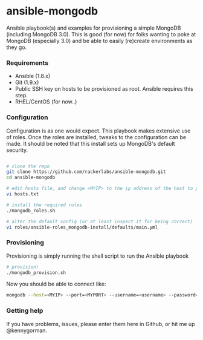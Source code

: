 # ansible-mongodb
Ansible playbook(s) and examples for provisioning a simple MongoDB (including MongoDB 3.0).  This is good (for now) for folks wanting to poke at MongoDB (especially 3.0) and be able to easily (re)create environments as they go.

### Requirements

- Ansible (1.8.x)
- Git (1.9.x)
- Public SSH key on hosts to be provisioned as root. Ansible requires this step.
- RHEL/CentOS (for now..)

### Configuration

Configuration is as one would expect. This playbook makes extensive use of roles. Once the roles are installed, tweaks to the configuration can be made. It should be noted that this install sets up MongoDB's default security.

```bash

# clone the repo
git clone https://github.com/rackerlabs/ansible-mongodb.git
cd ansible-mongodb

# edit hosts file, and change <MYIP> to the ip address of the host to provision
vi hosts.txt

# install the required roles
./mongodb_roles.sh

# alter the default config (or at least inspect it for being correct)
vi roles/ansible-roles_mongodb-install/defaults/main.yml

```

### Provisioning

Provisioning is simply running the shell script to run the Ansible playbook

```bash
# provision!
./mongodb_provision.sh

```

Now you should be able to connect like:

```bash
mongodb --host=<MYIP> --port=<MYPORT> --username=<username> --password=<password>
```

### Getting help

If you have problems, issues, please enter them here in Github, or hit me up @kennygorman.

